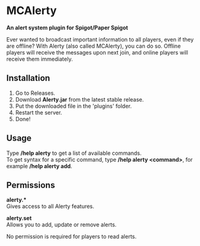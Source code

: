 # MCAlerty
**An alert system plugin for Spigot/Paper Spigot**
   
Ever wanted to broadcast important information to all players, even if they are offline? With Alerty (also called MCAlerty), you can do so. Offline players will receive the messages upon next join, and online players will receive them immediately.

## Installation
1. Go to Releases.
2. Download **Alerty.jar** from the latest stable release.
3. Put the downloaded file in the 'plugins' folder.
4. Restart the server.
5. Done!
   
## Usage
Type **/help alerty** to get a list of available commands.   
To get syntax for a specific command, type **/help alerty \<command\>**, for example **/help alerty add**.
   
## Permissions
**alerty.\***   
Gives access to all Alerty features.   
   
**alerty.set**   
Allows you to add, update or remove alerts.   
   
No permission is required for players to read alerts.
